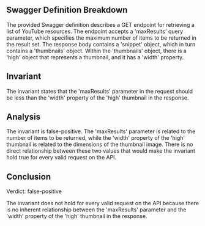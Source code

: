 ## Swagger Definition Breakdown

The provided Swagger definition describes a GET endpoint for retrieving a list of YouTube resources. The endpoint accepts a 'maxResults' query parameter, which specifies the maximum number of items to be returned in the result set. The response body contains a 'snippet' object, which in turn contains a 'thumbnails' object. Within the 'thumbnails' object, there is a 'high' object that represents a thumbnail, and it has a 'width' property.

## Invariant

The invariant states that the 'maxResults' parameter in the request should be less than the 'width' property of the 'high' thumbnail in the response.

## Analysis

The invariant is false-positive. The 'maxResults' parameter is related to the number of items to be returned, while the 'width' property of the 'high' thumbnail is related to the dimensions of the thumbnail image. There is no direct relationship between these two values that would make the invariant hold true for every valid request on the API.

## Conclusion

Verdict: false-positive

The invariant does not hold for every valid request on the API because there is no inherent relationship between the 'maxResults' parameter and the 'width' property of the 'high' thumbnail in the response.
